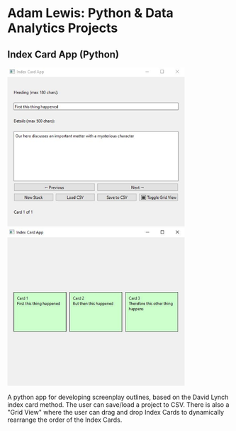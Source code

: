 # Adam Lewis: Python & Data Analytics Projects

## Index Card App (Python)

<div>
<img src='/Index Card App.JPG' style="width: 400px; display: inline-block;">
<img src='/Index Card App 2.JPG' style="width: 400px; display: inline-block;">
</div>

A python app for developing screenplay outlines, based on the David Lynch index card method. The user can save/load a project to CSV. There is also a "Grid View" where the user can drag and drop Index Cards to dynamically rearrange the order of the Index Cards.
